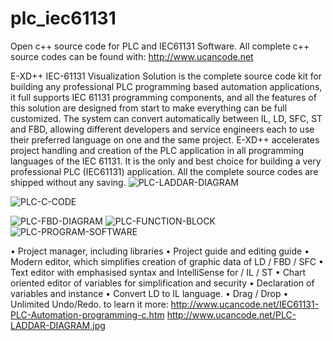 # plc_iec61131
Open c++ source code for PLC and IEC61131 Software.
All complete c++ source codes can be found with:
http://www.ucancode.net

E-XD++ IEC-61131 Visualization Solution is the complete source code kit for building any professional PLC programming based automation applications, it full supports IEC 61131 programming components, and all the features of this solution are designed from start to make everything can be full customized. The system can convert automatically between IL, LD, SFC, ST and FBD, allowing different developers and service engineers each to use their preferred language on one and the same project. E-XD++ accelerates project handling and creation of the PLC application in all programming languages of the IEC 61131. It is the only and best choice for building a very professional PLC (IEC61131) application. All the complete source codes are shipped without any saving.
![PLC-LADDAR-DIAGRAM](https://github.com/jackonlyone1/plc_iec61131/assets/96277629/2640a890-035f-42e6-8a98-4bada71bc7df)

![PLC-C-CODE](https://github.com/jackonlyone1/plc_iec61131/assets/96277629/354bad2b-c1c7-4a93-8dcb-47dbaa5f5c50)

![PLC-FBD-DIAGRAM](https://github.com/jackonlyone1/plc_iec61131/assets/96277629/02f6b0ad-0594-4947-9512-91927b7c2ba0)
![PLC-FUNCTION-BLOCK](https://github.com/jackonlyone1/plc_iec61131/assets/96277629/6c27c11d-3745-4440-af7c-350e89587f34)
![PLC-PROGRAM-SOFTWARE](https://github.com/jackonlyone1/plc_iec61131/assets/96277629/45dcb19a-2279-4616-98fd-24f720c91648)

• Project manager, including libraries
• Project guide and editing guide
• Modern editor, which simplifies creation of graphic data of LD /  FBD / SFC
• Text editor with emphasised syntax and IntelliSense for / IL / ST
• Chart oriented editor of variables for simplification and security
• Declaration of variables and instance
• Convert LD to IL language.
• Drag / Drop
• Unlimited Undo/Redo.
to learn it more: 
http://www.ucancode.net/IEC61131-PLC-Automation-programming-c.htm
<img>http://www.ucancode.net/PLC-LADDAR-DIAGRAM.jpg</img>
